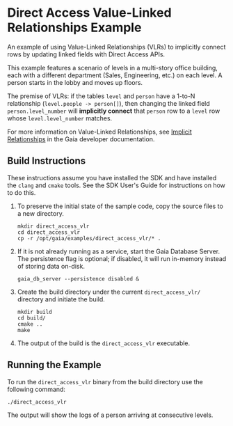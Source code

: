 # Direct Access Value-Linked Relationships Example

An example of using Value-Linked Relationships (VLRs) to implicitly connect rows by updating linked fields with Direct Access APIs.

This example features a scenario of levels in a multi-story office building, each with a different department (Sales, Engineering, etc.) on each level. A person starts in the lobby and moves up floors.

The premise of VLRs: if the tables `level` and `person` have a 1-to-N relationship (`level.people -> person[]`), then changing the linked field `person.level_number` will **implicitly connect** that `person` row to a `level` row whose `level.level_number` matches.

For more information on Value-Linked Relationships, see [Implicit Relationships](https://gaia-platform.github.io/gaia-platform-docs.io/articles/reference/ddl-implicit-relationships.html) in the Gaia developer documentation.

## Build Instructions

These instructions assume you have installed the SDK and have installed the `clang` and `cmake` tools.  See the SDK User's Guide for instructions on how to do this.

1. To preserve the initial state of the sample code, copy the source files to a new directory.
    ```shell
    mkdir direct_access_vlr
    cd direct_access_vlr
    cp -r /opt/gaia/examples/direct_access_vlr/* .
    ```
2. If it is not already running as a service, start the Gaia Database Server. The persistence flag is optional; if disabled, it will run in-memory instead of storing data on-disk.
    ```shell
    gaia_db_server --persistence disabled &
    ```
3. Create the build directory under the current `direct_access_vlr/` directory and initiate the build.
    ```shell
    mkdir build
    cd build/
    cmake ..
    make
    ```
4. The output of the build is the `direct_access_vlr` executable.

## Running the Example

To run the `direct_access_vlr` binary from the build directory use the following command:

```shell
./direct_access_vlr
```

The output will show the logs of a person arriving at consecutive levels.
